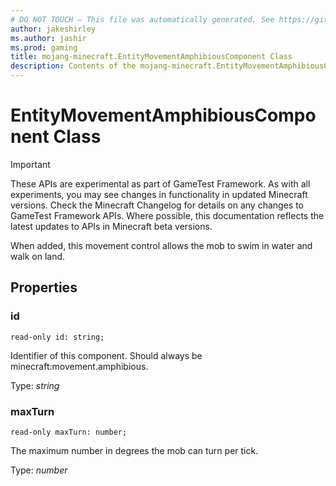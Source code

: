 ```yaml
---
# DO NOT TOUCH — This file was automatically generated. See https://github.com/Mojang/MinecraftScriptingApiDocsGenerator to modify descriptions, examples, etc.
author: jakeshirley
ms.author: jashir
ms.prod: gaming
title: mojang-minecraft.EntityMovementAmphibiousComponent Class
description: Contents of the mojang-minecraft.EntityMovementAmphibiousComponent class.
---
```

# EntityMovementAmphibiousComponent Class
>[!IMPORTANT]
>These APIs are experimental as part of GameTest Framework. As with all experiments, you may see changes in functionality in updated Minecraft versions. Check the Minecraft Changelog for details on any changes to GameTest Framework APIs. Where possible, this documentation reflects the latest updates to APIs in Minecraft beta versions.


When added, this movement control allows the mob to swim in water and walk on land.

## Properties
### **id**
`read-only id: string;`

Identifier of this component. Should always be minecraft:movement.amphibious.

Type: *string*


### **maxTurn**
`read-only maxTurn: number;`

The maximum number in degrees the mob can turn per tick.

Type: *number*




